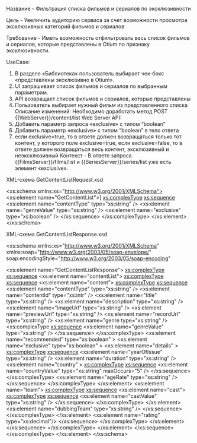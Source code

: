 
Название - Фильтрация списка фильмов и сериалов по эксклюзивности

Цель - Увеличить аудиторию сервиса за счет возможности просмотра эксклюзивных категорий фильмов и сериалов

Требование - Иметь возможность отфильтровать весь список фильмов и сериалов, которые представлены в Otium по признаку эксклюзивности.

UseCase:

1. В разделе «Библиотека» пользователь выбирает чек-бокс «представлены эксклюзивно в Otium».
2. UI запрашивает список фильмов и сериалов по выбранным параметрам.
3. API возвращает список фильмов и сериалов, которые представлены
4. Пользователь выбирает нужный фильм из представленного списка
Описание изменений:
Необходимо доработать метод POST {{WebServer}}/content/list Web Server API:
1. Добавить параметр запроса «exclusive» с типом “boolean”
2. Добавить параметр «exclusive» с типом “boolean” в тело ответа
3. если exclusive=true, то в ответе должен возвращаться только тот контент, у которого поле exclusive=true,
если exclusive=false, то в ответе должен возвращаться весь контент, эксклюзивный и неэксклюзивный
Контекст - В ответе запроса {{FilmsServer}}/films/list и {{SeriesServer}}/series/list уже есть элемент «exclusive». 


XML-схема GetContentListRequest.xsd
<?xml version="1.0" encoding="UTF-8"?>
<xs:schema xmlns:xs="http://www.w3.org/2001/XMLSchema">
<xs:element name="GetContentList">]
    <xs:complexType>
    <xs:sequence>
<xs:element name="contentType" type="xs:string" />
<xs:element name="genreValue"  type="xs:string" />
<xs:element name="exclusive" type="xs:boolean"   />
 </xs:sequence>
    </xs:complexType>
</xs:element>
</xs:schema>


XML-схема GetContentListResponse.xsd
<?xml version="1.0" encoding="UTF-8"?>
<xs:schema xmlns:xs="http://www.w3.org/2001/XMLSchema" xmlns:soap="http://www.w3.org/2003/05/soap-envelope/" soap:encodingStyle="http://www.w3.org/2003/05/soap-encoding"
>
<xs:element name="GetContentListResponse">
<xs:complexType>
<xs:sequence>
<xs:element name="contentList">
<xs:complexType>
<xs:sequence>
<xs:element name="content">
<xs:complexType>
<xs:sequence>
<xs:element name="contentType" type="xs:string" />
<xs:element name="contentId" type="xs:intr" />
<xs:element name="title" type="xs:string" />
<xs:element name="description" type="xs:string" />
<xs:element name="imageUrl" type="xs:string" />
<xs:element name="previewUrl" type="xs:string" />
<xs:element name="recordUrl" type="xs:string" />
<xs:element name="genre type="xs:string" />
<xs:complexType
<xs:sequence>
<xs:element name="genreValue" type="xs:string" />
</xs:sequence>
</xs:complexType>
<xs:element name="recommended" type="xs:boolean" >
<xs:element name="exclusive"  type="xs:boolean" >
<xs:element name="details" >
<xs:complexType>
<xs:sequence>
<xs:element name="yearOfIssue" type="xs:string" />
<xs:element name="duration" type="xs:string” />
<xs:element name=”country” >
<xs:complexType>
<xs:sequence>
<xs:element name="countryValue" type="xs:string" maxOccurs="5" />
</xs:sequence>
</xs:complexType>
<xs:element name="ageRate"  type="xs:string" />
</xs:sequence>
</xs:complexType>
</xs:element>
<xs:element name="team">
<xs:complexType>
<xs:sequence>
<xs:element name="cast">
<xs:complexType>
<xs:sequence>
<xs:element name="castValue" type="xs:string" />
</xs:sequence>
</xs:complexType>
</xs:element>
<xs:element name="dubbingTeam" type=”xs:string" />
</xs:sequence>
</xs:complexType>
</xs:element>
<xs:element name="rating" type="xs:decimal"/>
</xs:sequence>
</xs:complexType>
</xs:element>
</xs:sequence>
</xs:complexType>
</xs:element>
</xs:sequence>
</xs:complexType>
</xs:element>
</xs:schema>



